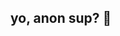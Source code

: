 ## yo, anon sup? 👋

<!--
**Lavishq/Lavishq** is a ✨ _special_ ✨ repository because its `README.md` (this file) appears on your GitHub profile.
testing ssh on diff os
Here are some ideas to get you started:

- 🔭 I’m currently working on ...
- 🌱 I’m currently learning ...
- 👯 I’m looking to collaborate on ...
- 🤔 I’m looking for help with ...
- 💬 Ask me about ...
- 📫 How to reach me: ...
- 😄 Pronouns: ...
- ⚡ Fun fact: ...
-->
